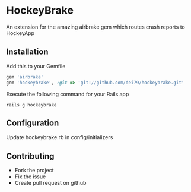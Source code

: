 # HockeyBrake

An extension for the amazing airbrake gem which routes crash reports to HockeyApp

## Installation 

Add this to your Gemfile
```ruby
gem 'airbrake'
gem 'hockeybrake', :git => 'git://github.com/dei79/hockeybrake.git'
```

Execute the following command for your Rails app
```shell
rails g hockeybrake
```

## Configuration

Update hockeybrake.rb in config/initializers

## Contributing
 
* Fork the project
* Fix the issue
* Create pull request on github
